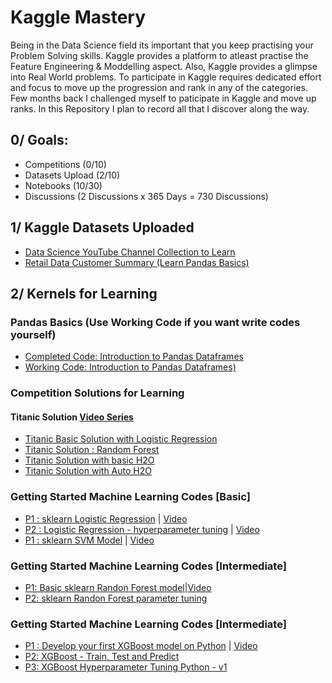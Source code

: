 # Kaggle Mastery
Being in the Data Science field its important that you keep practising your Problem Solving skills. Kaggle provides a platform to atleast practise the Feature Engineering & Moddelling aspect. Also, Kaggle provides a glimpse into Real World problems. To participate in Kaggle requires dedicated effort and focus to move up the progression and rank in any of the categories. Few months back I challenged myself to paticipate in Kaggle and move up ranks. In this Repository I plan to record all that I discover along the way. 

## 0/ Goals:

- Competitions (0/10)
- Datasets Upload (2/10)
- Notebooks (10/30)
- Discussions (2 Discussions x 365 Days = 730 Discussions)

## 1/ Kaggle Datasets Uploaded 

- [Data Science YouTube Channel Collection to Learn](https://www.kaggle.com/funxexcel/data-science-youtube-channel-collection-to-learn)
- [Retail Data Customer Summary (Learn Pandas Basics)](https://www.kaggle.com/funxexcel/retail-data-customer-summary-learn-pandas-basics)

## 2/ Kernels for Learning 

### Pandas Basics (Use Working Code if you want write codes yourself)
- [Completed Code: Introduction to Pandas Dataframes](https://www.kaggle.com/funxexcel/completed-code-introduction-to-pandas-dataframes)
- [Working Code: Introduction to Pandas Dataframes)](https://www.kaggle.com/funxexcel/working-code-introduction-to-pandas-dataframes)

### Competition Solutions for Learning

#### Titanic Solution [Video Series](https://www.youtube.com/watch?v=CCCjYVJuwU4&list=PLN-u2zr6UoV8z7hbZb2WGNA1di6VdnUGU)
- [Titanic Basic Solution with Logistic Regression](https://www.kaggle.com/funxexcel/titanic-basic-solution-with-logistic-regression)
- [Titanic Solution : Random Forest](https://www.kaggle.com/funxexcel/titanic-solution-random-forest)
- [Titanic Solution with basic H2O](https://www.kaggle.com/funxexcel/titanic-solution-with-basic-h2o)
- [Titanic Solution with Auto H2O](https://www.kaggle.com/funxexcel/titanic-solution-with-auto-h2o)


### Getting Started Machine Learning Codes [Basic]
- [P1 : sklearn Logistic Regression](https://www.kaggle.com/funxexcel/p1-sklearn-logistic-regression) | [Video](https://www.youtube.com/watch?v=tI_Pco7snZw&list=PLN-u2zr6UoV9ELCTv6n8310WJkZ-xwVi3&index=2&t=0s)
- [P2 : Logistic Regression - hyperparameter tuning](https://www.kaggle.com/funxexcel/p2-logistic-regression-hyperparameter-tuning) | [Video](https://www.youtube.com/watch?v=pooXM9mM7FU&list=PLN-u2zr6UoV9ELCTv6n8310WJkZ-xwVi3&index=5&t=0s)
- [P1 : sklearn SVM Model](https://www.kaggle.com/funxexcel/p1-sklearn-svm-model) | [Video](https://www.youtube.com/watch?v=KHGXpnueZlc&list=PLN-u2zr6UoV9ELCTv6n8310WJkZ-xwVi3&index=4&t=0s)

### Getting Started Machine Learning Codes [Intermediate]
- [P1: Basic sklearn Randon Forest model](https://www.kaggle.com/funxexcel/p1-basic-sklearn-randon-forest-model)|[Video](https://www.youtube.com/watch?v=s7vsF2bzQX8&list=PLN-u2zr6UoV9ELCTv6n8310WJkZ-xwVi3&index=6&t=0shttps://www.youtube.com/watch?v=s7vsF2bzQX8&list=PLN-u2zr6UoV9ELCTv6n8310WJkZ-xwVi3&index=6&t=0s)
- [P2: sklearn Randon Forest parameter tuning](https://www.kaggle.com/funxexcel/p2-sklearn-randon-forest-parameter-tuning)

### Getting Started Machine Learning Codes [Intermediate]
- [P1 : Develop your first XGBoost model on Python](https://www.kaggle.com/funxexcel/p1-develop-your-first-xgboost-model-on-python) | [Video](https://www.youtube.com/watch?v=E5R3Ag77PcE&list=PLN-u2zr6UoV9ELCTv6n8310WJkZ-xwVi3&index=3&t=0s)
- [P2: XGBoost - Train, Test and Predict](https://www.kaggle.com/funxexcel/p2-xgboost-train-test-and-predict)
- [P3: XGBoost Hyperparameter Tuning Python - v1](https://www.kaggle.com/funxexcel/p3-xgboost-hyperparameter-tuning-python-v1)

